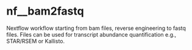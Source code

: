 # nf__bam2fastq
Nextflow workflow starting from bam files, reverse engineering to fastq files. Files can be used for transcript abundance quantification e.g.,  STAR/RSEM or Kallisto.


